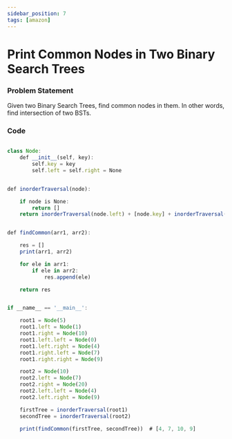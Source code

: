 ```yaml
---
sidebar_position: 7
tags: [amazon]
---
```


# Print Common Nodes in Two Binary Search Trees

### Problem Statement

Given two Binary Search Trees, find common nodes in them.
In other words, find intersection of two BSTs.

### Code

```jsx title="Python Code"

class Node:
    def __init__(self, key):
        self.key = key
        self.left = self.right = None


def inorderTraversal(node):

    if node is None:
        return []
    return inorderTraversal(node.left) + [node.key] + inorderTraversal(node.right)


def findCommon(arr1, arr2):

    res = []
    print(arr1, arr2)

    for ele in arr1:
        if ele in arr2:
            res.append(ele)

    return res


if __name__ == '__main__':

    root1 = Node(5)
    root1.left = Node(1)
    root1.right = Node(10)
    root1.left.left = Node(0)
    root1.left.right = Node(4)
    root1.right.left = Node(7)
    root1.right.right = Node(9)

    root2 = Node(10)
    root2.left = Node(7)
    root2.right = Node(20)
    root2.left.left = Node(4)
    root2.left.right = Node(9)

    firstTree = inorderTraversal(root1)
    secondTree = inorderTraversal(root2)

    print(findCommon(firstTree, secondTree))  # [4, 7, 10, 9]

```
